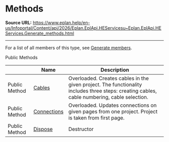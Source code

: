# Methods

**Source URL:** https://www.eplan.help/en-us/Infoportal/Content/api/2026/Eplan.EplApi.HEServicesu~Eplan.EplApi.HEServices.Generate_methods.html

---

For a list of all members of this type, see [Generate members](Eplan.EplApi.HEServicesu~Eplan.EplApi.HEServices.Generate_members.html).

Public Methods

|  | Name | Description |
| --- | --- | --- |
| Public Method | [Cables](Eplan.EplApi.HEServicesu~Eplan.EplApi.HEServices.Generate~Cables.html) | Overloaded. Creates cables in the given project. The functionality includes three steps: creating cables, cable numbering, cable selection. |
| Public Method | [Connections](Eplan.EplApi.HEServicesu~Eplan.EplApi.HEServices.Generate~Connections.html) | Overloaded. Updates connections on given pages from one project. Project is taken from first page. |
| Public Method | [Dispose](Eplan.EplApi.HEServicesu~Eplan.EplApi.HEServices.Generate~Dispose().html) | Destructor |


